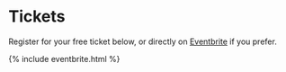 # Tickets

Register for your free ticket below, or directly on [Eventbrite](https://jmanc2019.eventbrite.co.uk) if you prefer.

{% include eventbrite.html %} 


